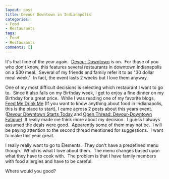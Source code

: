 ```yaml
---
layout: post
title: Devour Downtown in Indianapolis
categories:
- Food
- Restaurants
tags:
- Food
- Restaurants
comments: []
---
```

<p style="text-align: left;">It's that time of the year again.&nbsp; <a href="http://www.indyrestaurantweek.com/winterfest/index.htm" target="_blank">Devour Downtown</a> is on.&nbsp; For those of you who don't know, this features several restaurants in downtown Indianapolis on a $30 meal.&nbsp; Several of my friends and family refer it to as "30 dollar meal week."&nbsp; In fact, the event lasts 2 weeks but I love them anyway.</p>
<p style="text-align: left;">One of my most difficult decisions is selecting which restaurant I want to go to.&nbsp; Since it also falls on my Birthday week, I get to enjoy a fine dinner on my Birthday for a great price.&nbsp; While I was reading one of my favorite blogs, <a href="http://feedmedrinkme.blogspot.com/" target="_blank">Feed Me Drink Me</a> (If you want to know anything about food in Indianapolis, this is the place to start), I came across 2 posts about this years event. (<a href="http://feedmedrinkme.blogspot.com/2009/01/devour-downtown-starts-today.html" target="_blank">Devour Downtown Starts Today</a> and <a href="http://feedmedrinkme.blogspot.com/2009/01/open-thread-devour-downtown-fatique.html" target="_blank">Open Thread: Devour-Downtown Fatique</a>)&nbsp; It really made me think more about my decision.&nbsp; I guess I always assumed the deals were good.&nbsp; Apparently some of them may not be.&nbsp; I will be paying attention to the second thread mentioned for suggestions.&nbsp; I want to make this year great.</p>
<p style="text-align: left;">I really really want to go to Elements.&nbsp; They don't have a predefined menu though.&nbsp; Which is what I love about them.&nbsp; The menu changes based upon what they have to cook with.&nbsp; The problem is that I have family members with food allergies and have to be careful.</p>
<p style="text-align: left;">Where would you good?</p>
<p style="text-align: left;"></p>
